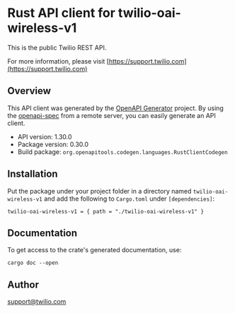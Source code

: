 # Rust API client for twilio-oai-wireless-v1

This is the public Twilio REST API.

For more information, please visit [https://support.twilio.com](https://support.twilio.com)

## Overview

This API client was generated by the [OpenAPI Generator](https://openapi-generator.tech) project.  By using the [openapi-spec](https://openapis.org) from a remote server, you can easily generate an API client.

- API version: 1.30.0
- Package version: 0.30.0
- Build package: `org.openapitools.codegen.languages.RustClientCodegen`

## Installation

Put the package under your project folder in a directory named `twilio-oai-wireless-v1` and add the following to `Cargo.toml` under `[dependencies]`:

```
twilio-oai-wireless-v1 = { path = "./twilio-oai-wireless-v1" }
```

## Documentation

To get access to the crate's generated documentation, use:

```
cargo doc --open
```

## Author

support@twilio.com

